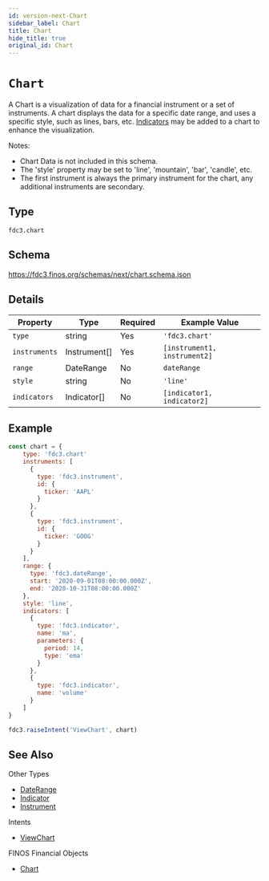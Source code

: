```yaml
---
id: version-next-Chart
sidebar_label: Chart
title: Chart
hide_title: true
original_id: Chart
---
```

# `Chart`

A Chart is a visualization of data for a financial instrument or a set of instruments.  A chart displays the data for a specific date range, and uses a specific style, such as lines, bars, etc.  [Indicators](Indicator) may be added to a chart to enhance the visualization.

Notes:

- Chart Data is not included in this schema.
- The 'style' property may be set to 'line', 'mountain', 'bar', 'candle', etc.
- The first instrument is always the primary instrument for the chart, any additional instruments are secondary.


## Type

`fdc3.chart`

## Schema

https://fdc3.finos.org/schemas/next/chart.schema.json

## Details

| Property       | Type       | Required | Example Value                      |
|----------------|------------|----------|------------------------------------|
| `type`         | string     | Yes      | `'fdc3.chart'`                  |
| `instruments` | Instrument[] | Yes     | `[instrument1, instrument2]`  |
| `range`       | DateRange  | No        | `dateRange`                      |
| `style`       | string     | No        | `'line'`                         |
| `indicators` | Indicator[] | No        | `[indicator1, indicator2]`    |

## Example

```js
const chart = {
    type: 'fdc3.chart'
    instruments: [
      {
        type: 'fdc3.instrument',
        id: {
          ticker: 'AAPL'
        }
      },
      {
        type: 'fdc3.instrument',
        id: {
          ticker: 'GOOG'
        }
      }
    ],
    range: {
      type: 'fdc3.dateRange',
      start: '2020-09-01T08:00:00.000Z',
      end: '2020-10-31T08:00:00.000Z'
    },
    style: 'line',
    indicators: [
      {
        type: 'fdc3.indicator',
        name: 'ma',
        parameters: {
          period: 14,
          type: 'ema'
        }
      },
      {
        type: 'fdc3.indicator',
        name: 'volume'
      }
    ]
}

fdc3.raiseIntent('ViewChart', chart)
```

## See Also

Other Types
- [DateRange](DateRange)
- [Indicator](Indicator)
- [Instrument](Instrument)

Intents
- [ViewChart](../../intents/ref/ViewChart)

FINOS Financial Objects
- [Chart](https://fo.finos.org/docs/objects/chart)
